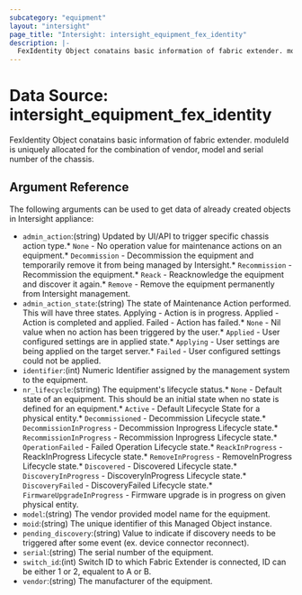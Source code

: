 ```yaml
---
subcategory: "equipment"
layout: "intersight"
page_title: "Intersight: intersight_equipment_fex_identity"
description: |-
  FexIdentity Object conatains basic information of fabric extender. moduleId is uniquely allocated for the combination of vendor, model and serial number of the chassis.
---
```


# Data Source: intersight_equipment_fex_identity
FexIdentity Object conatains basic information of fabric extender. moduleId is uniquely allocated for the combination of vendor, model and serial number of the chassis.
## Argument Reference
The following arguments can be used to get data of already created objects in Intersight appliance:
* `admin_action`:(string) Updated by UI/API to trigger specific chassis action type.* `None` - No operation value for maintenance actions on an equipment.* `Decommission` - Decommission the equipment and temporarily remove it from being managed by Intersight.* `Recommission` - Recommission the equipment.* `Reack` - Reacknowledge the equipment and discover it again.* `Remove` - Remove the equipment permanently from Intersight management. 
* `admin_action_state`:(string) The state of Maintenance Action performed. This will have three states. Applying - Action is in progress. Applied - Action is completed and applied. Failed - Action has failed.* `None` - Nil value when no action has been triggered by the user.* `Applied` - User configured settings are in applied state.* `Applying` - User settings are being applied on the target server.* `Failed` - User configured settings could not be applied. 
* `identifier`:(int) Numeric Identifier assigned by the management system to the equipment. 
* `nr_lifecycle`:(string) The equipment's lifecycle status.* `None` - Default state of an equipment. This should be an initial state when no state is defined for an equipment.* `Active` - Default Lifecycle State for a physical entity.* `Decommissioned` - Decommission Lifecycle state.* `DecommissionInProgress` - Decommission Inprogress Lifecycle state.* `RecommissionInProgress` - Recommission Inprogress Lifecycle state.* `OperationFailed` - Failed Operation Lifecycle state.* `ReackInProgress` - ReackInProgress Lifecycle state.* `RemoveInProgress` - RemoveInProgress Lifecycle state.* `Discovered` - Discovered Lifecycle state.* `DiscoveryInProgress` - DiscoveryInProgress Lifecycle state.* `DiscoveryFailed` - DiscoveryFailed Lifecycle state.* `FirmwareUpgradeInProgress` - Firmware upgrade is in progress on given physical entity. 
* `model`:(string) The vendor provided model name for the equipment. 
* `moid`:(string) The unique identifier of this Managed Object instance. 
* `pending_discovery`:(string) Value to indicate if discovery needs to be triggered after some event (ex. device connector reconnect). 
* `serial`:(string) The serial number of the equipment. 
* `switch_id`:(int) Switch ID to which Fabric Extender is connected, ID can be either 1 or 2, equalent to A or B. 
* `vendor`:(string) The manufacturer of the equipment. 
